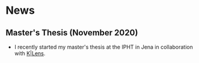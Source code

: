 # News


## Master's Thesis (November 2020)
* I recently started my master's thesis at the IPHT in Jena in collaboration with [K|Lens](https://www.k-lens.de/).
